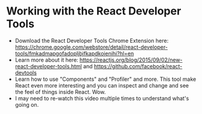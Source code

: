 # Working with the React Developer Tools
- Download the React Developer Tools Chrome Extension here: https://chrome.google.com/webstore/detail/react-developer-tools/fmkadmapgofadopljbjfkapdkoienihi?hl=en
- Learn more about it here: https://reactjs.org/blog/2015/09/02/new-react-developer-tools.html and https://github.com/facebook/react-devtools
- Learn how to use "Components" and "Profiler" and more. This tool make React even more interesting and you can inspect and change and see the feel of things inside React. Wow.
- I may need to re-watch this video multiple times to understand what's going on. 